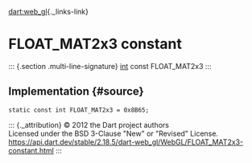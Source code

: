 [dart:web\_gl](../../dart-web_gl/dart-web_gl-library){._links-link}

FLOAT\_MAT2x3 constant
======================

::: {.section .multi-line-signature}
[int](../../dart-core/int-class) const FLOAT\_MAT2x3
:::

Implementation {#source}
--------------

``` {.language-dart data-language="dart"}
static const int FLOAT_MAT2x3 = 0x8B65;
```

::: {._attribution}
© 2012 the Dart project authors\
Licensed under the BSD 3-Clause \"New\" or \"Revised\" License.\
<https://api.dart.dev/stable/2.18.5/dart-web_gl/WebGL/FLOAT_MAT2x3-constant.html>
:::
